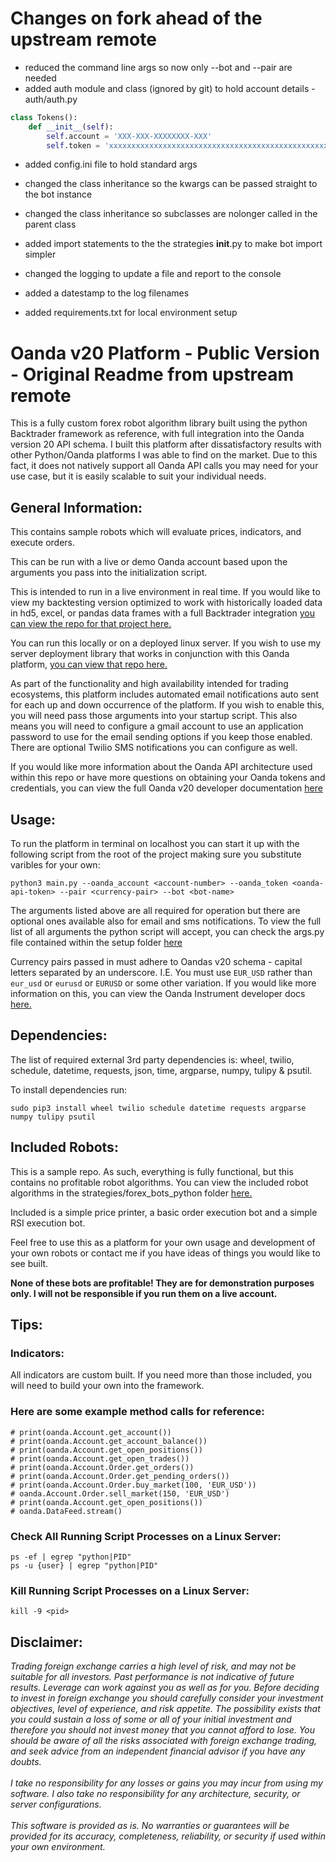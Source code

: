 # Changes on fork ahead of the upstream remote

* reduced the command line args so now only --bot and --pair are needed  
* added auth module and class (ignored by git) to hold account details - 
  auth/auth.py  
```python
class Tokens():
    def __init__(self):
        self.account = 'XXX-XXX-XXXXXXXX-XXX'
        self.token = 'xxxxxxxxxxxxxxxxxxxxxxxxxxxxxxxxxxxxxxxxxxxxxxxxx'  
```
* added config.ini file to hold standard args  
* changed the class inheritance so the kwargs can be passed straight to the bot instance  
* changed the class inheritance so subclasses are nolonger called in the parent class
* added import statements to the the strategies __init__.py to make bot import simpler  
* changed the logging to update a file and report to the console  
* added a datestamp to the log filenames  

* added requirements.txt for local environment setup  


# Oanda v20 Platform - Public Version - Original Readme from upstream remote

This is a fully custom forex robot algorithm library built using the python Backtrader framework as reference, with full integration into the Oanda version 20 API schema. I built this platform after dissatisfactory results with other Python/Oanda platforms I was able to find on the market.  Due to this fact, it does not natively support all Oanda API calls you may need for your use case, but it is easily scalable to suit your individual needs.

## General Information:   

This contains sample robots which will evaluate prices, indicators, and execute orders.   

This can be run with a live or demo Oanda account based upon the arguments you pass into the initialization script.   

This is intended to run in a live environment in real time.  If you would like to view my backtesting version optimized to work with historically loaded data in hd5, excel, or pandas data frames with a full Backtrader integration [you can view the repo for that project here. ](https://github.com/Eric-Lingren/bt_oanda)    

You can run this locally or on a deployed linux server.  If you wish to use my server deployment library that works in conjunction with this Oanda platform, [you can view that repo here.](https://github.com/Eric-Lingren/oanda_server_scripts)    

As part of the functionality and high availability intended for trading ecosystems, this platform includes automated email notifications auto sent for each up and down occurrence of the platform.  If you wish to enable this, you will need pass those arguments into your startup script.  This also means you will need to configure a gmail account to use an application password to use for the email sending options if you keep those enabled. There are optional Twilio SMS notifications you can configure as well.

If you would like more information about the Oanda API architecture used within this repo or have more questions on obtaining your Oanda tokens and credentials, you can view the full Oanda v20 developer documentation [here](https://developer.oanda.com/rest-live-v20/introduction/)

## Usage:

To run the platform in terminal on localhost you can start it up with the following script from the root of the project making sure you substitute varibles for your own:   

```python3 main.py --oanda_account <account-number> --oanda_token <oanda-api-token> --pair <currency-pair> --bot <bot-name>```   

The arguments listed above are all required for operation but there are optional ones available also for email and sms notifications.  To view the full list of all arguments the python script will accept, you can check the args.py file contained within the setup folder [here](./setup/args.py)   

Currency pairs passed in must adhere to Oandas v20 schema - capital letters separated by an underscore. I.E. You must use ```EUR_USD``` rather than ```eur_usd``` or ```eurusd``` or ```EURUSD``` or some other variation. If you would like more information on this, you can view the Oanda Instrument developer docs [here.](https://developer.oanda.com/rest-live-v20/instrument-ep/)     

## Dependencies:

The list of required external 3rd party dependencies is: wheel, twilio, schedule, datetime, requests, json, time, argparse, numpy, tulipy & psutil.    

To install dependencies run:   

```sudo pip3 install wheel twilio schedule datetime requests argparse numpy tulipy psutil```

## Included Robots:

This is a sample repo. As such, everything is fully functional, but this contains no profitable robot algorithms.  You can view the included robot algorithms in the strategies/forex_bots_python folder [here.](https://github.com/Eric-Lingren/oanda_v20_platform_public/tree/master/strategies/forex_bots_python) 

Included is a simple price printer, a basic order execution bot and a simple RSI execution bot.   

Feel free to use this as a platform for your own usage and development of your own robots or contact me if you have ideas of things you would like to see built.   

**None of these bots are profitable! They are for demonstration purposes only. I will not be responsible if you run them on a live account.**
## Tips:

### Indicators:

All indicators are custom built. If you need more than those included, you will need to build your own into the framework.
### Here are some example method calls for reference:
    # print(oanda.Account.get_account())
    # print(oanda.Account.get_account_balance())
    # print(oanda.Account.get_open_positions())
    # print(oanda.Account.get_open_trades())
    # print(oanda.Account.Order.get_orders())
    # print(oanda.Account.Order.get_pending_orders())
    # print(oanda.Account.Order.buy_market(100, 'EUR_USD'))
    # oanda.Account.Order.sell_market(150, 'EUR_USD')
    # print(oanda.Account.get_open_positions())
    # oanda.DataFeed.stream()
### Check All Running Script Processes on a Linux Server:
``` ps -ef | egrep "python|PID" ```   
``` ps -u {user} | egrep "python|PID" ```

### Kill Running Script Processes on a Linux Server: 
``` kill -9 <pid> ```

## Disclaimer:

_Trading foreign exchange carries a high level of risk, and may not be suitable for all investors. Past performance is not indicative of future results. Leverage can work against you as well as for you. Before deciding to invest in foreign exchange you should carefully consider your investment objectives, level of experience, and risk appetite. The possibility exists that you could sustain a loss of some or all of your initial investment and therefore you should not invest money that you cannot afford to lose. You should be aware of all the risks associated with foreign exchange trading, and seek advice from an independent financial advisor if you have any doubts._   
\
_I take no responsibility for any losses or gains you may incur from using my software. I also take no responsibility for any architecture, security, or server configurations._   
\
_This software is provided as is. No warranties or guarantees will be provided for its accuracy, completeness, reliability, or security if used within your own environment._
